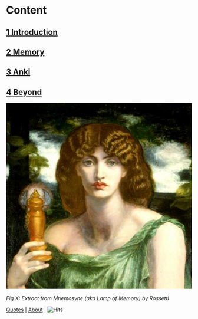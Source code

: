 # Content           
## [1 Introduction](txt/01_intro.md)
## [2 Memory](txt/02_memory.md)
## [3 Anki](txt/03_anki.md)
## [4 Beyond](txt/04_beyond.md)

[source:https://en.wikipedia.org/wiki/Mnemosyne#/media/File:Mnemosyne_(color)_Rossetti.jpg]::
<img src="81098138[1].jpg" width="650">

*Fig X: Extract from Mnemosyne (aka Lamp of Memory) by Rossetti*

[Quotes](txt/quotes.md) | [About](about.md) | <img src="https://hitcounter.pythonanywhere.com/count/tag.svg?url=https%3A%2F%2Fmotherofmuses.github.io%2F" alt="Hits">

